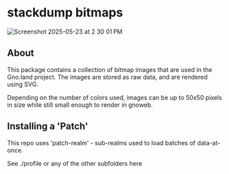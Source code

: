 # stackdump bitmaps

![Screenshot 2025-05-23 at 2 30 01 PM](https://github.com/user-attachments/assets/fc0ed745-48c9-4ee3-bbde-84c86f74dd0d)

## About
This package contains a collection of bitmap images that are used in the Gno.land project.
The images are stored as raw data, and are rendered using SVG.


Depending on the number of colors used, images can be up to 50x50 pixels in size while still small enough to render in gnoweb.

## Installing a 'Patch'

This repo uses 'patch-realm' - sub-realms used to load batches of data-at-once.

See ./profile or any of the other subfolders here
